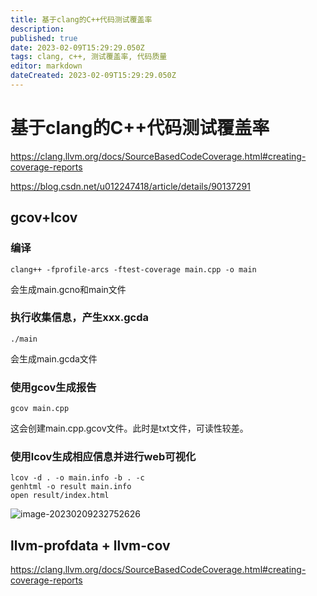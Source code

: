 ```yaml
---
title: 基于clang的C++代码测试覆盖率
description: 
published: true
date: 2023-02-09T15:29:29.050Z
tags: clang, c++, 测试覆盖率, 代码质量
editor: markdown
dateCreated: 2023-02-09T15:29:29.050Z
---
```


# 基于clang的C++代码测试覆盖率

https://clang.llvm.org/docs/SourceBasedCodeCoverage.html#creating-coverage-reports

https://blog.csdn.net/u012247418/article/details/90137291

## gcov+lcov

### 编译
```shell
clang++ -fprofile-arcs -ftest-coverage main.cpp -o main
```
会生成main.gcno和main文件
### 执行收集信息，产生xxx.gcda


```shell
./main
```
会生成main.gcda文件

### 使用gcov生成报告
```shell
gcov main.cpp
```
这会创建main.cpp.gcov文件。此时是txt文件，可读性较差。

### 使用lcov生成相应信息并进行web可视化
```shell
lcov -d . -o main.info -b . -c
genhtml -o result main.info
open result/index.html
```
![image-20230209232752626](https://yilongdong-blog.oss-cn-hangzhou.aliyuncs.com/img/image-20230209232752626.png)

## llvm-profdata + llvm-cov

https://clang.llvm.org/docs/SourceBasedCodeCoverage.html#creating-coverage-reports
